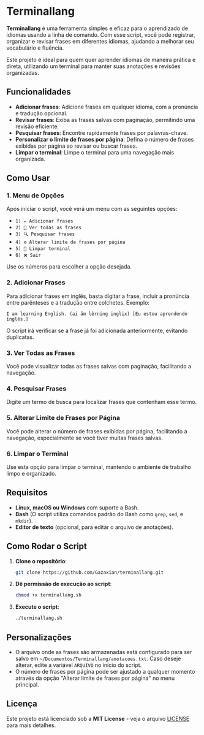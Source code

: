 # Terminallang

**Terminallang** é uma ferramenta simples e eficaz para o aprendizado de idiomas usando a linha de comando. Com esse script, você pode registrar, organizar e revisar frases em diferentes idiomas, ajudando a melhorar seu vocabulário e fluência.

Este projeto é ideal para quem quer aprender idiomas de maneira prática e direta, utilizando um terminal para manter suas anotações e revisões organizadas.

## Funcionalidades

- **Adicionar frases**: Adicione frases em qualquer idioma, com a pronúncia e tradução opcional.
- **Revisar frases**: Exiba as frases salvas com paginação, permitindo uma revisão eficiente.
- **Pesquisar frases**: Encontre rapidamente frases por palavras-chave.
- **Personalizar o limite de frases por página**: Defina o número de frases exibidas por página ao revisar ou buscar frases.
- **Limpar o terminal**: Limpe o terminal para uma navegação mais organizada.

## Como Usar

### 1. Menu de Opções
   Após iniciar o script, você verá um menu com as seguintes opções:

   - `1) ✏️ Adicionar frases`
   - `2) 📖 Ver todas as frases`
   - `3) 🔍 Pesquisar frases`
   - `4) ⚙️ Alterar limite de frases por página`
   - `5) 🧹 Limpar terminal`
   - `6) ❌ Sair`

   Use os números para escolher a opção desejada.

### 2. Adicionar Frases
Para adicionar frases em inglês, basta digitar a frase, incluir a pronúncia entre parênteses e a tradução entre colchetes. Exemplo:

```
I am learning English. (ai ãm lêrning inglix) [Eu estou aprendendo inglês.]
```

O script irá verificar se a frase já foi adicionada anteriormente, evitando duplicatas.

### 3. Ver Todas as Frases
Você pode visualizar todas as frases salvas com paginação, facilitando a navegação.

### 4. Pesquisar Frases
Digite um termo de busca para localizar frases que contenham esse termo.

### 5. Alterar Limite de Frases por Página
Você pode alterar o número de frases exibidas por página, facilitando a navegação, especialmente se você tiver muitas frases salvas.

### 6. Limpar o Terminal
Use esta opção para limpar o terminal, mantendo o ambiente de trabalho limpo e organizado.


## Requisitos

- **Linux, macOS ou Windows** com suporte a Bash.
- **Bash** (O script utiliza comandos padrão do Bash como `grep`, `sed`, e `mkdir`).
- **Editor de texto** (opcional, para editar o arquivo de anotações).

## Como Rodar o Script

1. **Clone o repositório**:
   ```bash
   git clone https://github.com/Gazaxian/terminallang.git
   ```

2. **Dê permissão de execução ao script**:
   ```bash
   chmod +x terminallang.sh
   ```

3. **Execute o script**:
   ```bash
   ./terminallang.sh
   ```

## Personalizações

- O arquivo onde as frases são armazenadas está configurado para ser salvo em `~/Documentos/Terminallang/anotacoes.txt`. Caso deseje alterar, edite a variável `ARQUIVO` no início do script.
- O número de frases por página pode ser ajustado a qualquer momento através da opção "Alterar limite de frases por página" no menu principal.

## Licença

Este projeto está licenciado sob a **MIT License** - veja o arquivo [LICENSE](LICENSE) para mais detalhes.
